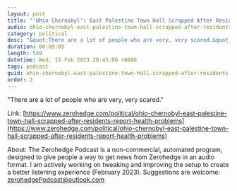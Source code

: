 ```yaml
---
layout: post
title: "'Ohio Chernobyl': East Palestine Town Hall Scrapped After Residents Report Health Problems"
audio: ohio-chernobyl-east-palestine-town-hall-scrapped-after-residents-report-health-problems-0
category: political
desc: "&quot;There are a lot of people who are very, very scared.&quot; "
duration: 00:09:09
length: 549
datetime: Wed, 15 Feb 2023 20:45:00 +0000
tags: podcast
guid: ohio-chernobyl-east-palestine-town-hall-scrapped-after-residents-report-health-problems-0
order: 2
---
```

&quot;There are a lot of people who are very, very scared.&quot; 

Link: [https://www.zerohedge.com/political/ohio-chernobyl-east-palestine-town-hall-scrapped-after-residents-report-health-problems](https://www.zerohedge.com/political/ohio-chernobyl-east-palestine-town-hall-scrapped-after-residents-report-health-problems)

About: The Zerohedge Podcast is a non-commercial, automated program, designed to give people a way to get news from Zerohedge in an audio format.  I am actively working on tweaking and improving the setup to create a better listening experience (February 2023).  Suggestions are welcome: [zerohedgePodcast@outlook.com](mailto:zerohedgePodcast@outlook.com)